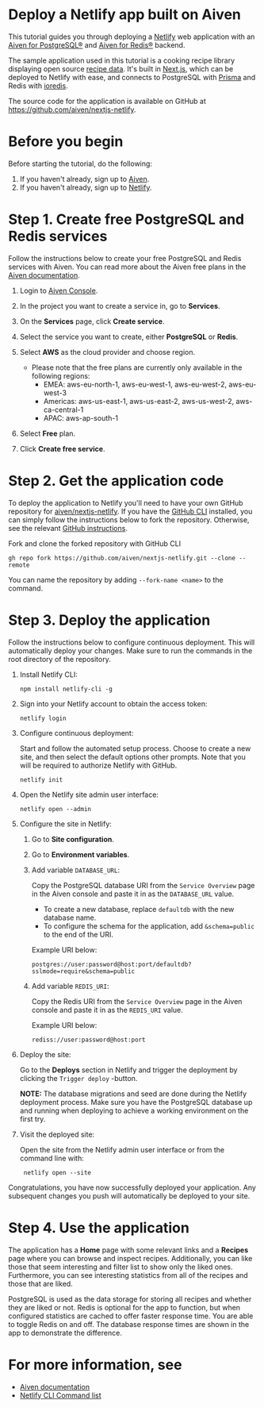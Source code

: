 # Deploy a Netlify app built on Aiven

This tutorial guides you through deploying a [Netlify](https://www.netlify.com/) web application with an [Aiven for PostgreSQL®](https://aiven.io/postgresql) and [Aiven for Redis®](https://aiven.io/redis) backend.

The sample application used in this tutorial is a cooking recipe library displaying open source [recipe data](https://www.kaggle.com/datasets/thedevastator/better-recipes-for-a-better-life). It's built in [Next.js](https://nextjs.org/), which can be deployed to Netlify with ease, and connects to PostgreSQL with [Prisma](https://www.prisma.io/) and Redis with [ioredis](https://www.npmjs.com/package/ioredis).

The source code for the application is available on GitHub at https://github.com/aiven/nextjs-netlify.

# Before you begin

Before starting the tutorial, do the following:

1. If you haven't already, sign up to [Aiven](https://console.aiven.io/signup).
1. If you haven't already, sign up to [Netlify](https://app.netlify.com/signup).

# Step 1. Create free PostgreSQL and Redis services

Follow the instructions below to create your free PostgreSQL and Redis services with Aiven. You can read more about the Aiven free plans in the [Aiven documentation](https://docs.aiven.io/docs/platform/concepts/free-plan).

1. Login to [Aiven Console](https://console.aiven.io).
1. In the project you want to create a service in, go to **Services**.
1. On the **Services** page, click **Create service**.
1. Select the service you want to create, either **PostgreSQL** or **Redis**.
1. Select **AWS** as the cloud provider and choose region.

    * Please note that the free plans are currently only available in the following regions:
        * EMEA: aws-eu-north-1, aws-eu-west-1, aws-eu-west-2, aws-eu-west-3
        * Americas: aws-us-east-1, aws-us-east-2, aws-us-west-2, aws-ca-central-1
        * APAC: aws-ap-south-1

1. Select **Free** plan.
1. Click **Create free service**.

# Step 2. Get the application code

To deploy the application to Netlify you'll need to have your own GitHub repository for [aiven/nextjs-netlify](https://github.com/aiven/nextjs-netlify). If you have the [GitHub CLI](https://github.com/cli/cli#installation) installed, you can simply follow the instructions below to fork the repository. Otherwise, see the relevant [GitHub instructions](https://docs.github.com/en/get-started/quickstart/fork-a-repo?tool=webui#forking-a-repository).


Fork and clone the forked repository with GitHub CLI

```
gh repo fork https://github.com/aiven/nextjs-netlify.git --clone --remote
```

You can name the repository by adding `--fork-name <name>` to the command.

# Step 3. Deploy the application

Follow the instructions below to configure continuous deployment. This will automatically deploy your changes. Make sure to run the commands in the root directory of the repository.

1. Install Netlify CLI:

    ```
    npm install netlify-cli -g
    ```

1. Sign into your Netlify account to obtain the access token:

    ```
    netlify login
    ```

1. Configure continuous deployment:

    Start and follow the automated setup process. Choose to create a new site, and then select the default options other prompts. Note that you will be required to authorize Netlify with GitHub.

    ```
    netlify init
    ```

1. Open the Netlify site admin user interface:

    ```
    netlify open --admin
    ```

1. Configure the site in Netlify:

    1. Go to **Site configuration**.
    1. Go to **Environment variables**.
    1. Add variable `DATABASE_URL`:

        Copy the PostgreSQL database URI from the `Service Overview` page in the Aiven console and paste it in as the `DATABASE_URL` value.
        
        * To create a new database, replace `defaultdb` with the new database name.
        * To configure the schema for the application, add `&schema=public` to the end of the URI.

        Example URI below:
        ```
        postgres://user:password@host:port/defaultdb?sslmode=require&schema=public
        ```

    1. Add variable `REDIS_URI`:

        Copy the Redis URI from the `Service Overview` page in the Aiven console and paste it in as the `REDIS_URI` value.

        Example URI below:
        ```
        rediss://user:password@host:port
        ```


1. Deploy the site:

    Go to the **Deploys** section in Netlify and trigger the deployment by clicking the `Trigger deploy` -button.

    **NOTE:** The database migrations and seed are done during the Netlify deployment process. Make sure you have the PostgreSQL database up and running when deploying to achieve a working environment on the first try.
     
1. Visit the deployed site:

    Open the site from the Netlify admin user interface or from the command line with:

    ```
     netlify open --site
    ```

Congratulations, you have now successfully deployed your application. Any subsequent changes you push will automatically be deployed to your site.

# Step 4. Use the application

The application has a **Home** page with some relevant links and a **Recipes** page where you can browse and inspect recipes.  Additionally, you can like those that seem interesting and filter list to show only the liked ones. Furthermore, you can see interesting statistics from all of the recipes and those that are liked.

PostgreSQL is used as the data storage for storing all recipes and whether they are liked or not. Redis is optional for the app to function, but when configured statistics are cached to offer faster response time. You are able to toggle Redis on and off. The database response times are shown in the app to demonstrate the difference.

# For more information, see

* [Aiven documentation](docs.aiven.io)
* [Netlify CLI Command list](https://cli.netlify.com/)

